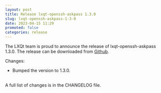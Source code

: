 ```yaml
---
layout: post
title: Release lxqt-openssh-askpass 1.3.0
slug: lxqt-openssh-askpass-1-3-0
date: 2023-04-15 11:29
promoted: false
categories: release
---
```

The LXQt team is proud to announce the release of lxqt-openssh-askpass 1.3.0.
The release can be downloaded from [Github](https://github.com/lxqt/lxqt-openssh-askpass/releases).

Changes:

 * Bumped the version to 1.3.0.

<br/>
A full list of changes is in the CHANGELOG file.
<br/>
